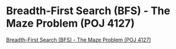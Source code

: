 # Breadth-First Search (BFS) - The Maze Problem (POJ 4127)
[Breadth-First Search (BFS) - The Maze Problem (POJ 4127)](https://aiwithcloud.com/2022/09/19/breadth_first_search_bfs___the_maze_problem_poj_4127/)
